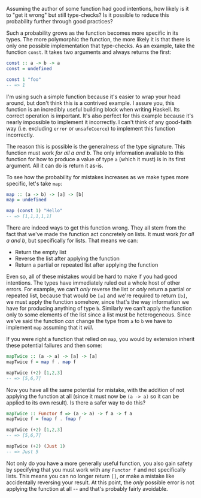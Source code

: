 Assuming the author of some function had good intentions, how likely is it to
"get it wrong" but still type-checks? Is it possible to reduce this probability
further through good practices?

Such a probability grows as the function becomes more specific in its types. The
more polymorphic the function, the more likely it is that there is only one
possible implementation that type-checks. As an example, take the function
`const`. It takes two arguments and always returns the first:

```haskell
const :: a -> b -> a
const = undefined

const 1 "foo"
-- => 1
```

I'm using such a simple function because it's easier to wrap your head around,
but don't think this is a contrived example. I assure you, this function is an
incredibly useful building block when writing Haskell. Its correct operation is
important. It's also perfect for this example because it's nearly impossible to
implement it incorrectly. I can't think of any good-faith way (i.e. excluding
`error` or `unsafeCoerce`) to implement this function incorrectly.

The reason this is possible is the generalness of the type signature. This
function must work *for all a and b*. The only information available to this
function for how to produce a value of type `a` (which it must) is in its first
argument. All it can do is return it as-is.

To see how the probability for mistakes increases as we make types more
specific, let's take `map`:

```haskell
map :: (a -> b) -> [a] -> [b]
map = undefined

map (const 1) "Hello"
-- => [1,1,1,1,1]
```

There are indeed ways to get this function wrong. They all stem from the fact
that we've made the function act concretely on lists. It must work *for all a
and b*, but specifically for lists. That means we can:

- Return the empty list
- Reverse the list after applying the function
- Return a partial or repeated list after applying the function

Even so, all of these mistakes would be hard to make if you had good intentions.
The types have immediately ruled out a whole host of other errors. For example,
we can't *only* reverse the list or *only* return a partial or repeated list,
because that would be `[a]` and we're required to return `[b]`, we must apply
the function somehow, since that's the way information we have for producing
anything of type `b`. Similarly we can't apply the function only to some
elements of the list since a list must be heterogeneous. Since we've said the
function *can* change the type from `a` to `b` we have to implement `map`
assuming that it *will*.

If you were right a function that relied on `map`, you would by extension
inherit these potential failures and then some:

```haskell
mapTwice :: (a -> a) -> [a] -> [a]
mapTwice f = map f . map f

mapTwice (+2) [1,2,3]
-- => [5,6,7]
```

Now you have all the same potential for mistake, with the addition of not
applying the function at all (since it must now be `(a -> a)` so it can be
applied to its own result). Is there a safer way to do this?

```haskell
mapTwice :: Functor f => (a -> a) -> f a -> f a
mapTwice f = fmap f . fmap f

mapTwice (+2) [1,2,3]
-- => [5,6,7]

mapTwice (+2) (Just 1)
-- => Just 5
```

Not only do you have a more generally useful function, you also gain safety by
specifying that you must work with any `Functor f` and not specifically lists.
This means you can no longer return `[]`, or make a mistake like accidentally
reversing your result. At this point, the *only* possible error is not applying
the function at all -- and that's probably fairly avoidable.
